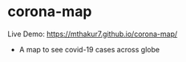# corona-map
Live Demo: https://mthakur7.github.io/corona-map/
* A map to see covid-19 cases across globe
